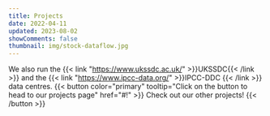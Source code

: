 ```yaml
---
title: Projects
date: 2022-04-11
updated: 2023-08-02
showComments: false
thumbnail: img/stock-dataflow.jpg
---
```


We also run the {{< link "https://www.ukssdc.ac.uk/" >}}UKSSDC{{< /link >}} and the {{< link "https://www.ipcc-data.org/" >}}IPCC-DDC {{< /link >}} data centres.
{{< button color="primary" tooltip="Click on the button to head to our projects page" href="#!" >}}
    Check out our other projects!
{{< /button >}}
